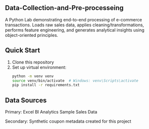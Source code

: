 ## Data-Collection-and-Pre-processeing
A Python Lab demonstrating end-to-end processing of e-commerce transactions. Loads raw sales data, applies cleaning/transformations, performs feature engineering, and generates analytical insights using object-oriented principles.

## Quick Start

1. Clone this repository
2. Set up virtual environment:
   ```bash
   python -m venv venv
   source venv/bin/activate  # Windows: venv\Scripts\activate
   pip install -r requirements.txt
## Data Sources
Primary: Excel BI Analytics Sample Sales Data

Secondary: Synthetic coupon metadata created for this project
